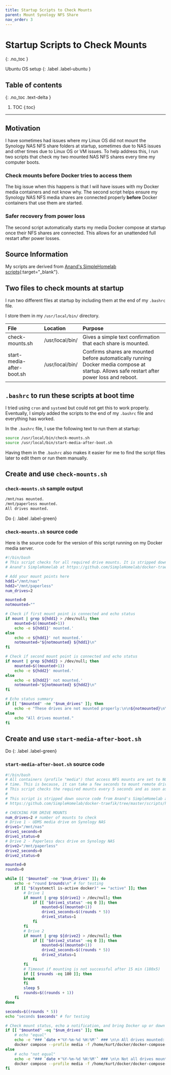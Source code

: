 ```yaml
---
title: Startup Scripts to Check Mounts
parent: Mount Synology NFS Share
nav_order: 3
---
```


# Startup Scripts to Check Mounts
{: .no_toc }

<i class="fab fa-ubuntu"></i> Ubuntu OS setup
{: .label .label-ubuntu }

## Table of contents
{: .no_toc .text-delta }

1. TOC
{:toc}

---

## Motivation

I have sometimes had issues where my Linux OS did not mount the Synology NAS NFS share folders at startup, sometimes due to NAS issues and other times due to Linux OS or VM issues. To help address this, I run two scripts that check my two mounted NAS NFS shares every time my computer boots.

### Check mounts before Docker tries to access them

The big issue when this happens is that I will have issues with my Docker media containers and not know why. The second script helps ensure my Synology NAS NFS media shares are connected properly **before** Docker containers that use them are started.

### Safer recovery from power loss

The second script automatically starts my media Docker compose at startup once their NFS shares are connected. This allows for an unattended full restart after power losses.

## Source Information

My scripts are derived from [Anand's SimpleHomelab scripts](https://github.com/SimpleHomelab/docker-traefik/tree/master/scripts/hs){:target="_blank"}.

## Two files to check mounts at startup

I run two different files at startup by including them at the end of my `.bashrc` file.

I store them in my `/usr/local/bin/` directory.

| File        | Location         | Purpose |
|:-------------|:------------------|:------|
| check-mounts.sh | /usr/local/bin/ | Gives a simple text confirmation that each share is mounted.  |
| start-media-after-boot.sh | /usr/local/bin/ | Confirms shares are mounted before automatically running Docker media compose at startup. Allows safe restart after power loss and reboot. |

## `.bashrc` to run these scripts at boot time

I tried using `cron` and `systemd` but could not get this to work properly. Eventually, I simply added the scripts to the end of my `.bashrc` file and everything has worked.

In the `.bashrc` file, I use the following text to run them at startup:

```bash
source /usr/local/bin/check-mounts.sh
source /usr/local/bin/start-media-after-boot.sh
```

Having them in the `.bashrc` also makes it easier for me to find the script files later to edit them or run them manually.

## Create and use `check-mounts.sh`

### `check-mounts.sh` sample output

```sh
/mnt/nas mounted.
/mnt/paperless mounted.
All drives mounted.
```

Do
{: .label .label-green}

### `check-mounts.sh` source code

Here is the source code for the version of this script running on my Docker media server.

```bash
#!/bin/bash
# This script checks for all required drive mounts. It is stripped down source code from
# Anand's SimpleHomelab at https://github.com/SimpleHomelab/docker-traefik/tree/master/scripts/hs

# Add your mount points here
hdd1="/mnt/nas"
hdd2="/mnt/paperless"
num_drives=2

mounted=0
notmounted=""

# Check if first mount point is connected and echo status 
if mount | grep ${hdd1} > /dev/null; then
	mounted=$((mounted+1))
	echo -e ${hdd1}' mounted.'
else 
	echo -e ${hdd1}' not mounted.'
	notmounted="${notmounted} ${hdd1}\n"
fi

# Check if second mount point is connected and echo status 
if mount | grep ${hdd2} > /dev/null; then
	mounted=$((mounted+1))
	echo -e ${hdd2}' mounted.'
else 
	echo -e ${hdd2}' not mounted.'
	notmounted="${notmounted} ${hdd2}\n"
fi

# Echo status summary
if [[ "$mounted" -ne "$num_drives" ]]; then
	echo -e "These drives are not mounted properly:\n\n${notmounted}\n\." 
else
	echo "All drives mounted." 
fi
```


## Create and use `start-media-after-boot.sh`

Do
{: .label .label-green}

### `start-media-after-boot.sh` source code

```bash
#!/bin/bash
# All containers (profile "media") that access NFS mounts are set to NOT restart automatically at boot
# time. This is because, it can take a few seconds to mount remote drives.
# This script checks the required mounts every 5 seconds and as soon as required drives are mounted, it starts the "media" containers.
#
# This script is stripped down source code from Anand's SimpleHomelab at
# https://github.com/SimpleHomelab/docker-traefik/tree/master/scripts/hs

# CHECKING FOR DRIVE MOUNTS
num_drives=2 # number of mounts to check
# Drive 1 - UDMS media drive on Synology NAS
drive1="/mnt/nas"
drive1_seconds=0
drive1_status=0
# Drive 2 - Paperless docs drive on Synology NAS
drive2="/mnt/paperless"
drive2_seconds=0
drive2_status=0

mounted=0
rounds=0

while [[ "$mounted" -ne "$num_drives" ]]; do
	echo -e "round $rounds\n" # for testing
	if [[ "$(systemctl is-active docker)" == "active" ]]; then
		# Drive 1
		if mount | grep ${drive1} > /dev/null; then
			if [[ "$drive1_status" -eq 0 ]]; then
				mounted=$((mounted+1))
				drive1_seconds=$((rounds * 5))
				drive1_status=1
			fi
		fi
		# Drive 2
		if mount | grep ${drive2} > /dev/null; then
			if [[ "$drive2_status" -eq 0 ]]; then
				mounted=$((mounted+1))
				drive2_seconds=$((rounds * 5))
				drive2_status=1
			fi
		fi
		# Timeout if mounting is not successful after 15 min (180x5)
		if [[ $rounds -eq 180 ]]; then
		break
		fi
		sleep 5
		rounds=$((rounds + 1))
	fi
done

seconds=$((rounds * 5))
echo "seconds $seconds" # for testing

# Check mount status, echo a notification, and bring Docker up or down
if [[ "$mounted" -eq "$num_drives" ]]; then
	# echo "equal"
	echo -e "### `date +'%Y-%m-%d %H:%M'` ### \n\n All drives mounted: \n\n - $drive1 in $drive1_seconds\n\n - $drive2 in $drive2_seconds\n\nStarting media containers."
	docker compose --profile media -f /home/kurt/docker/docker-compose-udms.yml up -d
else
	# echo "not equal"
	echo -e "### `date +'%Y-%m-%d %H:%M'` ### \n\n Not all drives mounted after reboot: \n\n - $drive1 is $drive1_status\n\nTimed out after $seconds seconds." | mail -s "[$HOSTNAME] Mounted not equal to $num_drives."
	docker compose --profile media -f /home/kurt/docker/docker-compose-udms.yml down
fi
```